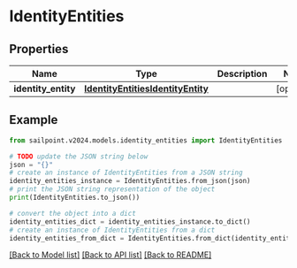 # IdentityEntities


## Properties

Name | Type | Description | Notes
------------ | ------------- | ------------- | -------------
**identity_entity** | [**IdentityEntitiesIdentityEntity**](IdentityEntitiesIdentityEntity.md) |  | [optional] 

## Example

```python
from sailpoint.v2024.models.identity_entities import IdentityEntities

# TODO update the JSON string below
json = "{}"
# create an instance of IdentityEntities from a JSON string
identity_entities_instance = IdentityEntities.from_json(json)
# print the JSON string representation of the object
print(IdentityEntities.to_json())

# convert the object into a dict
identity_entities_dict = identity_entities_instance.to_dict()
# create an instance of IdentityEntities from a dict
identity_entities_from_dict = IdentityEntities.from_dict(identity_entities_dict)
```
[[Back to Model list]](../README.md#documentation-for-models) [[Back to API list]](../README.md#documentation-for-api-endpoints) [[Back to README]](../README.md)


